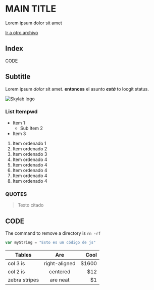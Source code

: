 # MAIN TITLE
Lorem ipsum dolor sit amet

[Ir a otro archivo](apuntesconsola.txt)

## Index

[CODE](##code)

## Subtitle
Lorem ipsum *dolor* sit amet. **entonces** el asunto ***está*** to locgit status.

![Skylab logo](default.png)

### List Itempwd

* Item 1
    * Sub Item 2
* Item 3

1. Item ordenado 1
2. Item ordenado 2
3. Item ordenado 3
4. Item ordenado 4
4. Item ordenado 4
4. Item ordenado 4
4. Item ordenado 4
4. Item ordenado 4


### QUOTES
> Texto citado

## CODE
The command to remove a directory is `rn -rf`

```js
var myString = "Esto es un código de js"
```


| Tables        | Are           | Cool  |
| ------------- |:-------------:| -----:|
| col 3 is      | right-aligned | $1600 |
| col 2 is      | centered      |   $12 |
| zebra stripes | are neat      |    $1 |
